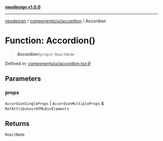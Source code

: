 [**neodesign v1.0.0**](../../../../README.md)

***

[neodesign](../../../../modules.md) / [components/ui/accordion](../README.md) / Accordion

# Function: Accordion()

> **Accordion**(`props`): `ReactNode`

Defined in: [components/ui/accordion.tsx:9](https://github.com/mladjom/neodesign/blob/12ebc446849a001345c104056aef95c6372b148e/components/ui/accordion.tsx#L9)

## Parameters

### props

`AccordionSingleProps` \| `AccordionMultipleProps` & `RefAttributes`\<`HTMLDivElement`\>

## Returns

`ReactNode`
